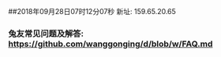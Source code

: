 ##2018年09月28日07时12分07秒 新址: 159.65.20.65
### 兔友常见问题及解答: https://github.com/wanggonging/d/blob/w/FAQ.md
